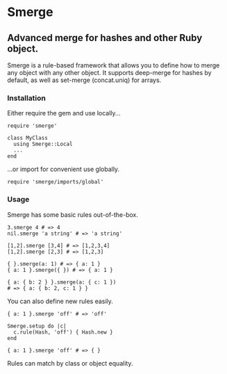 # Smerge

## Advanced merge for hashes and other Ruby object.

Smerge is a rule-based framework that allows you to define how to merge any object with any other object. It supports deep-merge for hashes by default, as well as set-merge (concat.uniq) for arrays.

### Installation

Either require the gem and use locally...

    require 'smerge'

    class MyClass
      using Smerge::Local
      ...
    end

...or import for convenient use globally.

    require 'smerge/imports/global'

### Usage

Smerge has some basic rules out-of-the-box.

    3.smerge 4 # => 4
    nil.smerge 'a string' # => 'a string'

    [1,2].smerge [3,4] # => [1,2,3,4]
    [1,2].smerge [2,3] # => [1,2,3]

    { }.smerge(a: 1) # => { a: 1 }
    { a: 1 }.smerge({ }) # => { a: 1 }

    { a: { b: 2 } }.smerge(a: { c: 1 })
    # => { a: { b: 2, c: 1 } }

You can also define new rules easily.

    { a: 1 }.smerge 'off' # => 'off'

    Smerge.setup do |c|
      c.rule(Hash, 'off') { Hash.new }
    end

    { a: 1 }.smerge 'off' # => { }

Rules can match by class or object equality.
